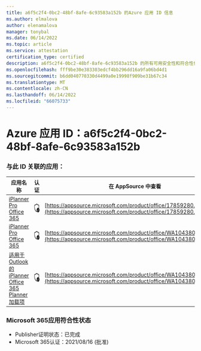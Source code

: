 ```yaml
---
title: a6f5c2f4-0bc2-48bf-8afe-6c93583a152b 的Azure 应用 ID 信息
ms.author: elmalova
author: elenamalova
manager: tonybal
ms.date: 06/14/2022
ms.topic: article
ms.service: attestation
certification_type: certified
description: a6f5c2f4-0bc2-48bf-8afe-6c93583a152b 的所有可用安全性和符合性信息信息。
ms.openlocfilehash: fff9be30e383303edcf4bb296dd16a9fa06bd4d1
ms.sourcegitcommit: b6dd040770330d4499a0e19998f909be31b67c34
ms.translationtype: MT
ms.contentlocale: zh-CN
ms.lasthandoff: 06/14/2022
ms.locfileid: "66075733"
---
```

# <a name="azure-app-id-a6f5c2f4-0bc2-48bf-8afe-6c93583a152b"></a>Azure 应用 ID：a6f5c2f4-0bc2-48bf-8afe-6c93583a152b


### <a name="apps-associated-with-this-id"></a>与此 ID 关联的应用：
| **应用名称** | **认证** | **在 AppSource 中查看** |
|--------------|---------------|-----------------------|
| [iPlanner Pro Office 365](../forward/17859280.iplannerpro.md) | <img alt="Certified application badge" src="../media/certified-badge.png" height="25" width="25" /> | [https://appsource.microsoft.com/product/office/17859280.iplannerpro](https://appsource.microsoft.com/product/office/17859280.iplannerpro) |
| [iPlanner Pro Office 365](../forward/WA104380464.md) | <img alt="Certified application badge" src="../media/certified-badge.png" height="25" width="25" /> | [https://appsource.microsoft.com/product/office/WA104380464](https://appsource.microsoft.com/product/office/WA104380464) |
| [适用于 Outlook 的 iPlanner Office 365 Planner 加载项](../forward/WA104380147.md) | <img alt="Certified application badge" src="../media/certified-badge.png" height="25" width="25" /> | [https://appsource.microsoft.com/product/office/WA104380147](https://appsource.microsoft.com/product/office/WA104380147) |

### <a name="microsoft-365-app-compliance-status"></a>Microsoft 365应用符合性状态
- Publisher证明状态：已完成
- Microsoft 365认证：2021/08/16 (批准) 
